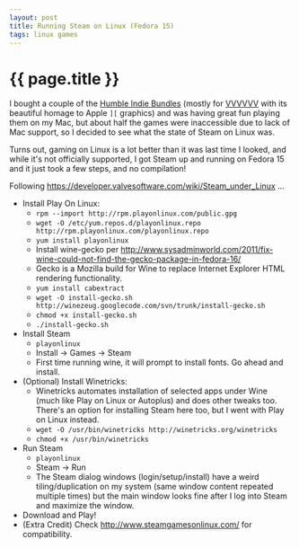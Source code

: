```yaml
---
layout: post
title: Running Steam on Linux (Fedora 15)
tags: linux games
---
```


# {{ page.title }}

I bought a couple of the [Humble Indie Bundles](http://www.humblebundle.com/) (mostly for [VVVVVV](http://thelettervsixtim.es/) with its beautiful homage to Apple ``][`` graphics) and was having great fun playing them on my Mac, but about half the games were inaccessible due to lack of Mac support, so I decided to see what the state of Steam on Linux was.

Turns out, gaming on Linux is a lot better than it was last time I looked, and while it's not officially supported, I got Steam up and running on Fedora 15 and it just took a few steps, and no compilation!

Following <https://developer.valvesoftware.com/wiki/Steam_under_Linux> ...

* Install Play On Linux:
  * ``rpm --import http://rpm.playonlinux.com/public.gpg``
  * ``wget -O /etc/yum.repos.d/playonlinux.repo http://rpm.playonlinux.com/playonlinux.repo``
  * ``yum install playonlinux``
  * Install wine-gecko per <http://www.sysadminworld.com/2011/fix-wine-could-not-find-the-gecko-package-in-fedora-16/>
  * Gecko is a Mozilla build for Wine to replace Internet Explorer HTML rendering functionality.
  * ``yum install cabextract``
  * ``wget -O install-gecko.sh http://winezeug.googlecode.com/svn/trunk/install-gecko.sh``
  * ``chmod +x install-gecko.sh``
  * ``./install-gecko.sh``
* Install Steam
  * ``playonlinux``
  * Install -> Games -> Steam
  * First time running wine, it will prompt to install fonts. Go ahead and install.
* (Optional) Install Winetricks:
  * Winetricks automates installation of selected apps under Wine (much like Play on Linux or Autoplus) and does other tweaks too. There's an option for installing Steam here too, but I went with Play on Linux instead.
  * ``wget -O /usr/bin/winetricks http://winetricks.org/winetricks``
  * ``chmod +x /usr/bin/winetricks``
* Run Steam
  * ``playonlinux``
  * Steam -> Run
  * The Steam dialog windows (login/setup/install) have a weird tiling/duplication on my system (same window content repeated multiple times) but the main window looks fine after I log into Steam and maximize the window.
* Download and Play!
* (Extra Credit) Check <http://www.steamgamesonlinux.com/> for compatibility.

